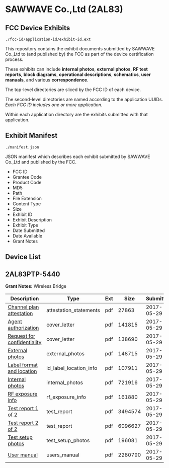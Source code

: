 # SAWWAVE Co.,Ltd (2AL83)
## FCC Device Exhibits

```
./fcc-id/application-id/exhibit-id.ext
```

This repository contains the exhibit documents submitted by SAWWAVE Co.,Ltd to (and published by) the FCC as part of the device certification process.

These exhibits can include **internal photos**, **external photos**, **RF test reports**, **block diagrams**, **operational descriptions**, **schematics**, **user manuals**, and various **correspondence**.

The top-level directories are sliced by the FCC ID of each device.

The second-level directories are named according to the application UUIDs. *Each FCC ID includes one or more application.*

Within each application directory are the exhibits submitted with that application. 

## Exhibit Manifest

```
./manifest.json
```

JSON manifest which describes each exhibit submitted by SAWWAVE Co.,Ltd and published by the FCC.

- FCC ID
- Grantee Code
- Product Code
- MD5
- Path
- File Extension
- Content Type
- Size
- Exhibit ID
- Exhibit Description
- Exhibit Type
- Date Submitted
- Date Available
- Grant Notes

## Device List
## 2AL83PTP-5440
**Grant Notes:** Wireless Bridge

| Description | Type | Ext | Size | Submitted | Available |
| ----------- | ---- | --- | ---- | --------- | --------- |
| [Channel plan attestation](2AL83PTP-5440/6d6bffaf8d3aacebf24c45555137fd03/3406641.pdf) | attestation_statements | pdf | 27863 | 2017-05-29 | 2017-05-29 |
| [Agent authorization](2AL83PTP-5440/6d6bffaf8d3aacebf24c45555137fd03/3406635.pdf) | cover_letter | pdf | 141815 | 2017-05-29 | 2017-05-29 |
| [Request for confidentiality](2AL83PTP-5440/6d6bffaf8d3aacebf24c45555137fd03/3406636.pdf) | cover_letter | pdf | 138690 | 2017-05-29 | 2017-05-29 |
| [External photos](2AL83PTP-5440/6d6bffaf8d3aacebf24c45555137fd03/3406637.pdf) | external_photos | pdf | 148715 | 2017-05-29 | 2017-05-29 |
| [Label format and location](2AL83PTP-5440/6d6bffaf8d3aacebf24c45555137fd03/3406638.pdf) | id_label_location_info | pdf | 107911 | 2017-05-29 | 2017-05-29 |
| [Internal photos](2AL83PTP-5440/6d6bffaf8d3aacebf24c45555137fd03/3406639.pdf) | internal_photos | pdf | 721916 | 2017-05-29 | 2017-05-29 |
| [RF exposure info](2AL83PTP-5440/6d6bffaf8d3aacebf24c45555137fd03/3406671.pdf) | rf_exposure_info | pdf | 161880 | 2017-05-29 | 2017-05-29 |
| [Test report 1 of 2](2AL83PTP-5440/6d6bffaf8d3aacebf24c45555137fd03/3406672.pdf) | test_report | pdf | 3494574 | 2017-05-29 | 2017-05-29 |
| [Test report 2 of 2](2AL83PTP-5440/6d6bffaf8d3aacebf24c45555137fd03/3406673.pdf) | test_report | pdf | 6096627 | 2017-05-29 | 2017-05-29 |
| [Test setup photos](2AL83PTP-5440/6d6bffaf8d3aacebf24c45555137fd03/3406674.pdf) | test_setup_photos | pdf | 196081 | 2017-05-29 | 2017-05-29 |
| [User manual](2AL83PTP-5440/6d6bffaf8d3aacebf24c45555137fd03/3406640.pdf) | users_manual | pdf | 2280790 | 2017-05-29 | 2017-05-29 |
